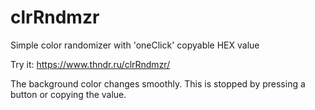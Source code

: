 # clrRndmzr
Simple color randomizer with 'oneClick' copyable HEX value

Try it: https://www.thndr.ru/clrRndmzr/

The background color changes smoothly. This is stopped by pressing a button or copying the value.
